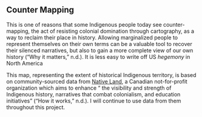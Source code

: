 ## Counter Mapping

This is one of reasons that some Indigenous people today see counter-mapping, the act of resisting colonial domination through cartography, as a way to reclaim their place in history. Allowing marginalized people to represent themselves on their own terms can be a valuable tool to recover their silenced narratives, but also to gain a more complete view of our own history (“Why it matters,” n.d.). It is less easy to write off US _hegemony_ in North America

This map, representing the extent of historical Indigenous territory, is based on community-sourced data from [Native Land](https://native-land.ca/about/), a Canadian not-for-profit organization which aims to enhance “ the visibility and strength of Indigenous history, narratives that combat colonialism, and education initiatives” (“How it works,” n.d.). I will continue to use data from them throughout this project.
